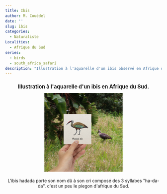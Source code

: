 ```yaml
---
title: Ibis
author: M. Couëdel
date: ''
slug: ibis
categories:
  - Naturaliste
Localities:
  - Afrique du Sud
series:
  - birds
  - south_africa_safari
description: "Illustration à l'aquarelle d'un ibis observé en Afrique du Sud."
---
```

<center>
<h1 style="font-size: 120%">Illustration à l'aquarelle d'un ibis en Afrique du Sud.</h1>
<img alt="[Ibis à l'aquarelle]" src="ibis-featured-image.jpg" width=50%> 
<br>
<br>
L'ibis hadada porte son nom dû à son cri composé des 3 syllabes "ha-da-da". c'est un peu le piegon d'afrique du Sud.
</center>